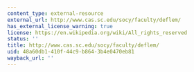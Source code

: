 ```yaml
---
content_type: external-resource
external_url: http://www.cas.sc.edu/socy/faculty/deflem/
has_external_license_warning: true
license: https://en.wikipedia.org/wiki/All_rights_reserved
status: ''
title: http://www.cas.sc.edu/socy/faculty/deflem/
uid: 48a60db1-410f-44c9-b864-3b4e0470eb81
wayback_url: ''
---
```

